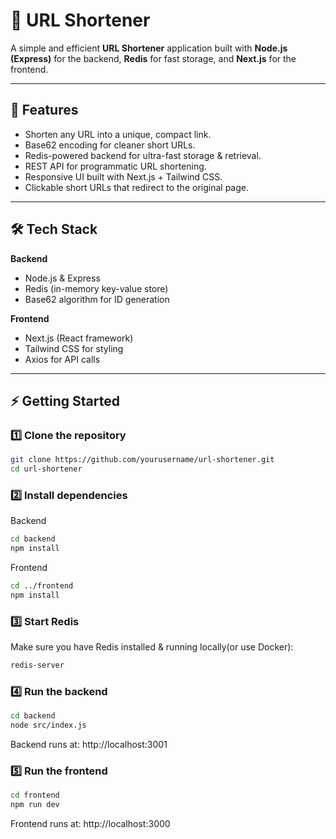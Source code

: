 # 🔗 URL Shortener

A simple and efficient **URL Shortener** application built with **Node.js (Express)** for the backend, **Redis** for fast storage, and **Next.js** for the frontend.

---

## 🚀 Features

- Shorten any URL into a unique, compact link.
- Base62 encoding for cleaner short URLs.
- Redis-powered backend for ultra-fast storage & retrieval.
- REST API for programmatic URL shortening.
- Responsive UI built with Next.js + Tailwind CSS.
- Clickable short URLs that redirect to the original page.

---

## 🛠️ Tech Stack

**Backend**
- Node.js & Express
- Redis (in-memory key-value store)
- Base62 algorithm for ID generation

**Frontend**
- Next.js (React framework)
- Tailwind CSS for styling
- Axios for API calls

---

## ⚡ Getting Started

### 1️⃣ Clone the repository
```bash
git clone https://github.com/yourusername/url-shortener.git
cd url-shortener
```

### 2️⃣ Install dependencies
Backend
```bash
cd backend
npm install

```
Frontend

```bash
cd ../frontend
npm install
```

### 3️⃣ Start Redis
Make sure you have Redis installed & running locally(or use Docker):

```bash
redis-server
```

### 4️⃣ Run the backend
```bash
cd backend
node src/index.js
```
Backend runs at: http://localhost:3001

### 5️⃣ Run the frontend
```bash
cd frontend
npm run dev
```
Frontend runs at: http://localhost:3000
